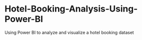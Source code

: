 # Hotel-Booking-Analysis-Using-Power-BI
Using Power BI to analyze and visualize a hotel booking dataset
